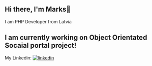 ## Hi there, I'm Marks👋
I am PHP Developer from Latvia

## I am currently working on Object Orientated Socaial portal project!

My Linkedin: <a href="https://www.linkedin.com/in/marks-mileika"><img src="https://img.icons8.com/color/96/000000/linkedin.png" alt="linkedin"/></a>


